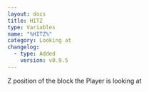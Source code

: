 ```yaml
---
layout: docs
title: HITZ
type: Variables
name: "%HITZ%"
category: Looking at
changelog:
  - type: Added
    version: v0.9.5
---
```

Z position of the block the Player is looking at
